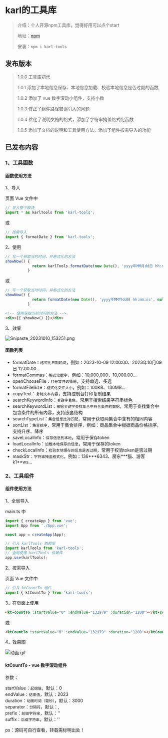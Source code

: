 # karl的工具库

> 介绍：个人开源npm工具库，觉得好用可以点个start  
>
> 地址：[npm](https://www.npmjs.com/package/karl-tools)  
>
> 安装：`npm i karl-tools`

## 发布版本

> 1.0.0  工具库初代  
>
> 1.0.1 添加了本地信息保存、本地信息加载、校验本地信息是否过期的函数  
>
> 1.0.2 添加了 vue 数字滚动小组件，支持小数  
>
> 1.0.3 修正了组件路径错误引入的问题  
>
> 1.0.4 优化了说明文档的格式，添加了字符串掩盖格式化函数  
>
> 1.0.5 添加了文档的说明和工具使用方法，添加了组件按需导入的功能  

## 已发布内容

### 1、工具函数

#### 函数使用方法

1、导入

页面 Vue 文件中

```js
// 导入整个模块
import * as karlTools from 'karl-tools';
```

或

```js
// 按需导入
import { formatDate } from 'karl-tools';
```


2、使用

```js
// 写一个获取当时时间，并格式化的方法
showNow() {
            return karlTools.formatDate(new Date(), 'yyyy年MM月dd日 hh:mm:ss', null);
          }
```

或

```js
// 写一个获取当时时间，并格式化的方法
showNow() {
            return formatDate(new Date(), 'yyyy年MM月dd日 hh:mm:ss', null);
          }
```

```html
<!-- 使用获取当前时间的方法 -->
<div>{{ showNow() }}</div>
```

3、效果

![Snipaste_20231010_153251.png](http://karl-blog.oss-cn-shenzhen.aliyuncs.com/aurora/articles/70eca9c11769935aa6e081be2b4ec2bf.png)  

#### 函数列表

- formatDate：`格式化日期时间`，例如：2023-10-09 12:00:00、2023年10月09日 12:00:00...
- formatCommas：`格式化数字`，例如：10,000,000、10,000.00...
- openChooseFile：`打开文件选择器`，支持单选、多选
- formatFileSize：`格式化文件大小`，例如：100KB、130MB...
- copyText：`复制文本内容`，支持控制台打印复制结果
- searchKeywordInfo：`关键字着色`，常用于搜索结果字符串标色
- searchKeywordList：`根据关键字查找集合中符合条件的数据`，常用于查找集合中包含条件的所有内容，支持嵌套结构
- searchTypeList：`集合信息比对匹配`，常用于获取两集合中含有的相同内容
- sortList：`集合排序`，常用于集合排序，例如：商品集合中根据商品价格排序，支持升序、降序
- saveLocalInfo：`保存信息到本地`，常用于保存token
- loadLocalInfo：`加载本地保存的信息`，常用于保存的token
- checkLocalInfo：`检验本地保存的信息是否过期`，常用于校验token是否过期
- maskStr：`字符串掩盖格式化`，例如：136\*\*\*6343、房东\*\*\*猫、游客k1\*\*ws...



### 2、工具组件

#### 组件使用方法

1、全局导入

main.ts 中

```js
import { createApp } from 'vue';
import App from './App.vue';

const app = createApp(App);

// 引入 karlTools 依赖库
import karlTools from 'karl-tools';
// 全局使用 karlTools 依赖库
app.use(karlTools);
```

2、按需导入

页面 Vue 文件中

```js
// 引入 ktCountTo 组件
import { ktCountTo } from 'karl-tools';
```

3、在页面上使用

```html
<kt-countTo :startValue="0" :endValue="132979" :duration="1200"></kt-countTo>
```

或

```html
<ktCountTo :startValue="0" :endValue="132979" :duration="1200"></ktCountTo>
```

4、效果图

![动画.gif](http://karl-blog.oss-cn-shenzhen.aliyuncs.com/aurora/articles/2c5cf5bf52a5988c47d49a3e54a50e5e.gif)

#### ktCountTo - vue 数字滚动组件

参数：

startValue：`起始值`，默认：0  
endValue：`结束值`，默认：2023  
duration：`动画时间（毫秒）`，默认：3000  
separator：`分隔符`，默认：,  
prefix：`前缀字符串`，默认：''  
suffix：`后缀字符串`，默认：''  

ps：源码可自行查看，转载需标明出处！  